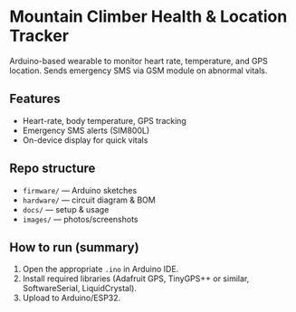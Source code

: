 # Mountain Climber Health & Location Tracker

Arduino-based wearable to monitor heart rate, temperature, and GPS location. Sends emergency SMS via GSM module on abnormal vitals.

## Features
- Heart-rate, body temperature, GPS tracking
- Emergency SMS alerts (SIM800L)
- On-device display for quick vitals

## Repo structure
- `firmware/` — Arduino sketches
- `hardware/` — circuit diagram & BOM
- `docs/` — setup & usage
- `images/` — photos/screenshots

## How to run (summary)
1. Open the appropriate `.ino` in Arduino IDE.
2. Install required libraries (Adafruit GPS, TinyGPS++ or similar, SoftwareSerial, LiquidCrystal).
3. Upload to Arduino/ESP32.
